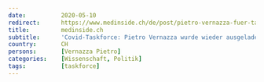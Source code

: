 ```yaml
---
date:          2020-05-10
redirect:      https://www.medinside.ch/de/post/pietro-vernazza-fuer-taskforce-angefragt-und-ausgeladen
title:         medinside.ch
subtitle:      'Covid-Taskforce: Pietro Vernazza wurde wieder ausgeladen'
country:       CH
persons:       [Vernazza Pietro]
categories:    [Wissenschaft, Politik]
tags:          [taskforce]
---
```

